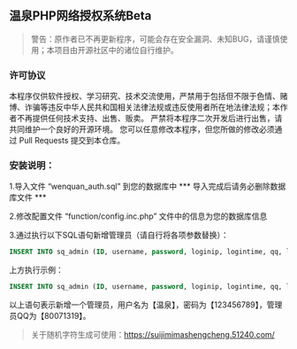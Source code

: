 ## 温泉PHP网络授权系统Beta

> 警告：原作者已不再更新程序，可能会存在安全漏洞、未知BUG，请谨慎使用；本项目由开源社区中的诸位自行维护。

### 许可协议
本程序仅供软件授权、学习研究、技术交流使用，严禁用于包括但不限于色情、赌博、诈骗等违反中华人民共和国相关法律法规或违反使用者所在地法律法规；本作者不再提供任何技术支持、出售、贩卖。
严禁将本程序二次开发后进行出售，请共同维护一个良好的开源环境。
您可以任意修改本程序，但您所做的修改必须通过 Pull Requests 提交到本仓库。


### 安装说明：

1.导入文件 “wenquan_auth.sql” 到您的数据库中 *** 导入完成后请务必删除数据库文件 ***

2.修改配置文件 “function/config.inc.php” 文件中的信息为您的数据库信息

3.通过执行以下SQL语句新增管理员（请自行将各项参数替换）： 
```sql
INSERT INTO sq_admin (ID, username, password, loginip, logintime, qq, lastaccesstime, accesstoken) VALUES (NULL, '您的用户名', MD5('您的密码'), '', unix_timestamp(now()) , '您的QQ', unix_timestamp(now()), '这里写64位随机字符');
```


上方执行示例：
```sql
INSERT INTO sq_admin (ID, username, password, loginip, logintime, qq, lastaccesstime, accesstoken) VALUES (NULL, '温泉', MD5('123456789'), '', unix_timestamp(now()) , '80071319', unix_timestamp(now()), 'JjYBHCBSNeuoNnkTVRCf5EENhZWDcolJOh7MQlmV9pn4S4p4SZFHJaSH75MBK3OZ');
```

以上语句表示新增一个管理员，用户名为【温泉】，密码为【123456789】，管理员QQ为【80071319】。

> 关于随机字符生成可使用：https://suijimimashengcheng.51240.com/

